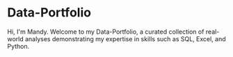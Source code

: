 # Data-Portfolio

Hi, I'm Mandy. Welcome to my Data-Portfolio, a curated collection of real-world analyses demonstrating my expertise in skills such as SQL, Excel, and Python. 

